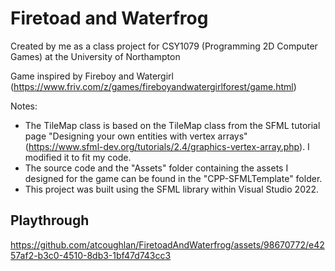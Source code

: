 # Firetoad and Waterfrog

Created by me as a class project for CSY1079 (Programming 2D Computer Games) at the University of Northampton

Game inspired by Fireboy and Watergirl (https://www.friv.com/z/games/fireboyandwatergirlforest/game.html)

Notes:
  - The TileMap class is based on the TileMap class from the SFML tutorial page "Designing your own entities with vertex arrays" (https://www.sfml-dev.org/tutorials/2.4/graphics-vertex-array.php). I       modified it to fit my code.
  - The source code and the "Assets" folder containing the assets I designed for the game can be found in the "CPP-SFMLTemplate" folder.
  - This project was built using the SFML library within Visual Studio 2022.

## Playthrough
https://github.com/atcoughlan/FiretoadAndWaterfrog/assets/98670772/e4257af2-b3c0-4510-8db3-1bf47d743cc3

